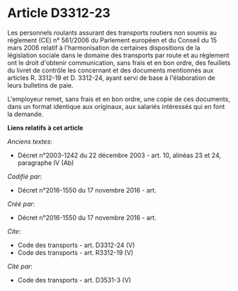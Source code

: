 # Article D3312-23

Les personnels roulants assurant des transports routiers non soumis au règlement (CE) n° 561/2006 du Parlement européen et du
Conseil du 15 mars 2006 relatif à l'harmonisation de certaines dispositions de la législation sociale dans le domaine des
transports par route et au règlement ont le droit d'obtenir communication, sans frais et en bon ordre, des feuillets du
livret de contrôle les concernant et des documents mentionnés aux articles R. 3312-19 et D. 3312-24, ayant servi de base à
l'élaboration de leurs bulletins de paie. 

L'employeur remet, sans frais et en bon ordre, une copie de ces documents, dans un format identique aux originaux, aux
salariés intéressés qui en font la demande.

**Liens relatifs à cet article**

_Anciens textes_:

  - Décret n°2003-1242 du 22 décembre 2003 - art. 10, alinéas 23 et 24, paragraphe IV  (Ab)

_Codifié par_:

  - Décret n°2016-1550 du 17 novembre 2016 - art.

_Créé par_:

  - Décret n°2016-1550 du 17 novembre 2016 - art.

_Cite_:

  - Code des transports - art. D3312-24 (V)
  - Code des transports - art. R3312-19 (V)

_Cité par_:

  - Code des transports - art. D3531-3 (V)
